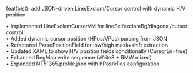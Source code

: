 feat(bist): add JSON-driven Line/Exclam/Cursor control with dynamic H/V position

• Implemented LineExclamCursorVM for lineSel/exclamBg/diagonal/cursor control  
• Added dynamic cursor position (HPos/VPos) parsing from JSON  
• Refactored ParsePositionField for low/high mask+shift extraction  
• Updated XAML to show H/V position fields conditionally (CursorEn=true)  
• Enhanced RegMap write sequence (Write8 + RMW mixed)  
• Expanded NT51365.profile.json with hPos/vPos configuration